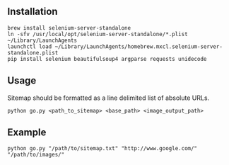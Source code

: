 ## Installation ##
```shell
brew install selenium-server-standalone  
ln -sfv /usr/local/opt/selenium-server-standalone/*.plist ~/Library/LaunchAgents
launchctl load ~/Library/LaunchAgents/homebrew.mxcl.selenium-server-standalone.plist
pip install selenium beautifulsoup4 argparse requests unidecode
```
## Usage ##
Sitemap should be formatted as a line delimited list of absolute URLs.
```shell
python go.py <path_to_sitemap> <base_path> <image_output_path>
```
## Example ##
```shell
python go.py "/path/to/sitemap.txt" "http://www.google.com/" "/path/to/images/"
```
